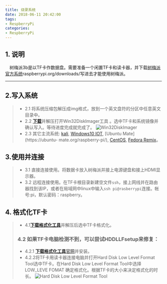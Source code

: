 ```yaml
---
title: 烧录系统
date: 2018-06-11 20:42:00
tags:
- RespberryPi
categories:
- RespberryPi
---
```


## 1. 说明
&emsp;树梅派3b是以TF卡作数据盘。需要准备一个闲置TF卡和读卡器，并下载[树梅派官方系统](https://www.raspberrypi.org/downloads/)raspberrypi.org/downloads/写进去才能使用树梅派。

---
<!--more-->

## 2.写入系统
> - 2.1 将系统压缩包解压成img格式，放到一个英文盘符的分区中任意英文目录中。
> - 2.2 <a href="/library/download/other/20180611/Win32DiskImager-0.9.5-binary.zip" downloads="Win32DiskImager-0.9.5-binary.zip" >**下载**</a>并解压打开Win32DiskImager工具 。选中TF卡和系统镜像并确认写入。等待进度完成就完成了。
    ![Win32DiskImager](https://qiniu.wuchuheng.com/images/respberrypi-image.png)
> - 2.3 其它主流系统:
    [kali](https://www.offensive-security.com/kali-linux-arm-images/),
    [Windows10 IOT](http://ms-iot.github.io/content/en-US/Downloads.htm),
    [Ubuntu Mate](https://ubuntu- mate.org/raspberry-pi/),
    [CentOS](http://mirror.centos.org/altarch/7/isos/armhfp/),
    [Fedora Remix](http://pidora.ca/)。

## 3.使用并连接
> - 3.1 直接连接使用。将数据卡放入树梅派并接上电源键盘和接上HDMI显示器。
> - 3.2 远程连接使用。在TF卡根目录新建空文件`ssh`，接上网线并在路由器找到该IP，或者在局域网中linux中输入`ssh pi@rasberrypi`连接。帐号:pi，默认密码：raspberry。


## 4. 格式化TF卡
> - 4.1<a href="/library/download/other/20180611/SD Formatter_存储卡彻底格式化.zip" download="SD Formatter_存储卡彻底格式化.zip">**下载格式化工具**</a>并解压后选中TF卡格式化。
> ### 4.2 如果TF卡电脑检测不到，可以尝试HDDLLFsetup来修复：
> - 4.2.1 <a href="/library/download/other/20180611/HDDLLFsetup.4.40.exe" download="HDDLLFsetup.4.40.exe">**下载格式化工具**</a>[官网](http://hddguru.com/)并安装。
> - 4.2.2将TF卡用读卡器连接电脑并打开Hard Disk Low Level Format Tool选中TF卡。在Hard Disk Low Level Format Tool中选择LOW_LEVE FOMAT 确定格式化。根据TF卡的大小来决定格式化的时长。
    ![Hard Disk Low Level Format Tool](https://qiniu.wuchuheng.com/images/formatSDCard.png)
>

[^systems]: hello